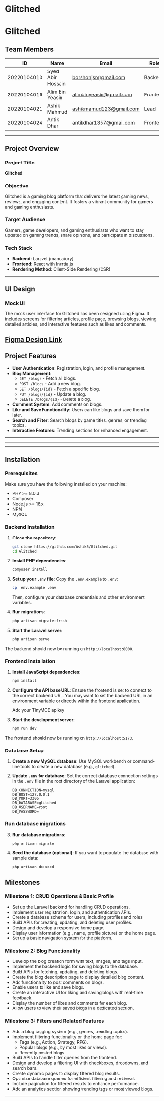 # Glitched
# Glitched  

## Team Members  
| ID           | Name                | Email                      | Role       |  
|--------------|---------------------|----------------------------|------------|  
| 20220104013  | Syed Abir Hossain   | borshonjsr@gmail.com       | Backend    |  
| 20220104016  | Alim Bin Yeasin     | alimbinyeasin@gmail.com    | Frontend   |  
| 20220104021  | Ashik Mahmud        | ashikmamud123@gmail.com    | Lead       |  
| 20220104024  | Antik Dhar          | antikdhar1357@gmail.com    | Frontend   |  

---

## Project Overview  

### Project Title  
**Glitched**  

### Objective  
Glitched is a gaming blog platform that delivers the latest gaming news, reviews, and engaging content. It fosters a vibrant community for gamers and gaming enthusiasts.  

### Target Audience  
Gamers, game developers, and gaming enthusiasts who want to stay updated on gaming trends, share opinions, and participate in discussions.  

### Tech Stack  
- **Backend**: Laravel (mandatory)  
- **Frontend**: React with Inertia.js  
- **Rendering Method**: Client-Side Rendering (CSR)  

---

## UI Design  

### Mock UI  
The mock user interface for Glitched has been designed using Figma. It includes screens for filtering articles, profile page, browsing blogs, viewing detailed articles, and interactive features such as likes and comments.

[Figma Design Link](https://www.figma.com/design/WhoQl0oP5QzoSnDZk9HwUl/Glitched?node-id=0-1&t=aOdN5ttpQUVZf6Bc-1) 
---

## Project Features  

- **User Authentication**: Registration, login, and profile management.  
- **Blog Management**:  
  - `GET /blogs` - Fetch all blogs.  
  - `POST /blogs` - Add a new blog.  
  - `GET /blogs/{id}` - Fetch a specific blog.  
  - `PUT /blogs/{id}` - Update a blog.  
  - `DELETE /blogs/{id}` - Delete a blog.  
- **Comment System**: Add comments on blogs.  
- **Like and Save Functionality**: Users can like blogs and save them for later.  
- **Search and Filter**: Search blogs by game titles, genres, or trending topics.  
- **Interactive Features**: Trending sections for enhanced engagement.  

---

---

---
## Installation

### Prerequisites

Make sure you have the following installed on your machine:
- PHP >= 8.0.3
- Composer
- Node.js >= 16.x
- NPM 
- MySQL

### Backend Installation

1. **Clone the repository**:
    ```bash
    git clone https://github.com/Ashik5/Glitched.git
    cd Glitched
    ```

2. **Install PHP dependencies**:
    ```bash
    composer install
    ```

3. **Set up your `.env` file**:
    Copy the `.env.example` to `.env`:
    ```bash
    cp .env.example .env
    ```

    Then, configure your database credentials and other environment variables.


4. **Run migrations**:
    ```bash
    php artisan migrate:fresh
    ```

5. **Start the Laravel server**:
    ```bash
    php artisan serve
    ```

The backend should now be running on `http://localhost:8000`.

### Frontend Installation

1. **Install JavaScript dependencies**:
    ```bash
    npm install
    ```

2. **Configure the API base URL**:
   Ensure the frontend is set to connect to the correct backend URL. You may want to set the backend URL in an environment variable or directly within the frontend application.
   
   Add your TinyMCE apikey
   

4. **Start the development server**:
    ```bash
    npm run dev
    ```

The frontend should now be running on `http://localhost:5173`.


### Database Setup

1. **Create a new MySQL database**:
   Use MySQL workbench or command-line tools to create a new database (e.g., `glitched`).

2. **Update `.env` for database**:
   Set the correct database connection settings in the `.env` file in the root directory of the Laravel application:
   ```dotenv
   DB_CONNECTION=mysql
   DB_HOST=127.0.0.1
   DB_PORT=3306
   DB_DATABASE=glitched
   DB_USERNAME=root
   DB_PASSWORD=
   ```


### Run database migrations

3. **Run database migrations**:
    ```bash
    php artisan migrate
    ```

4. **Seed the database (optional)**:
    If you want to populate the database with sample data:
    ```bash
    php artisan db:seed

## Milestones  

### Milestone 1: CRUD Operations & Basic Profile  
- Set up the Laravel backend for handling CRUD operations.  
- Implement user registration, login, and authentication APIs.  
- Create a database schema for users, including profiles and roles.  
- Build APIs for creating, updating, and deleting user profiles.  
- Design and develop a responsive home page.  
- Display user information (e.g., name, profile picture) on the home page.  
- Set up a basic navigation system for the platform.  

### Milestone 2: Blog Functionality  
- Develop the blog creation form with text, images, and tags input.  
- Implement the backend logic for saving blogs to the database.  
- Build APIs for fetching, updating, and deleting blogs.  
- Create the blog description page to display detailed blog content.  
- Add functionality to post comments on blogs.  
- Enable users to like and save blogs.  
- Create an interactive UI for liking and saving blogs with real-time feedback.  
- Display the number of likes and comments for each blog.  
- Allow users to view their saved blogs in a dedicated section.  

### Milestone 3: Filters and Related Features  
- Add a blog tagging system (e.g., genres, trending topics).  
- Implement filtering functionality on the home page for:  
  - Tags (e.g., Action, Strategy, RPG).  
  - Popular blogs (e.g., by most likes or views).  
  - Recently posted blogs.  
- Build APIs to handle filter queries from the frontend.  
- Design and develop a filtering UI with checkboxes, dropdowns, and search bars.  
- Create dynamic pages to display filtered blog results.  
- Optimize database queries for efficient filtering and retrieval.  
- Include pagination for filtered results to enhance performance.  
- Add an analytics section showing trending tags or most viewed blogs.  

---


